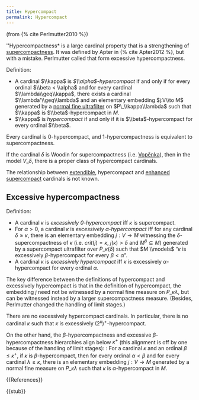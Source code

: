 ```yaml
---
title: Hypercompact
permalink: Hypercompact
---
```


(from {% cite Perlmutter2010 %})

''Hypercompactness* is a large cardinal property that is a strengthening of [supercompactness](Supercompact "Supercompact"). It was defined by Apter in {% cite Apter2012 %}, but with a mistake. Perlmutter called that form excessive hypercompactness.

Definition:
-    A cardinal $\\kappa$ is *$\\alpha$-hypercompact* if and only if for every ordinal $\\beta < \\alpha$ and for every cardinal $\\lambda\\geq\\kappa$, there exists a cardinal $\\lambda'\\geq\\lambda$ and an elementary embedding $j:V\\to M$ generated by a [normal fine ultrafilter](Filter "Filter") on $P\_\\kappa\\lambda$ such that $\\kappa$ is $\\beta$-hypercompact in $M$.
-    $\\kappa$ is *hypercompact* if and only if it is $\\beta$-hypercompact for every ordinal $\\beta$.

Every cardinal is 0-hypercompact, and 1-hypercompactness is equivalent to supercompactness.

If the cardinal $δ$ is Woodin for supercompactness (i.e. [Vopěnka](Vopenka "Vopenka")), then in the model $V\_δ$, there is a proper class of hypercompact cardinals.

The relationship between [extendible](Extendible "Extendible"), hypercompact and [enhanced supercompact](Supercompact#Enhanced_supercompact_cardinals "Supercompact#Enhanced supercompact cardinals") cardinals is not known.

## Excessive hypercompactness
Definition:
-    A cardinal $κ$ is *excessively $0$-hypercompact* iff $κ$ is supercompact.
-    For $α > 0$, a cardinal $κ$ is *excessively $α$-hypercompact* iff for any cardinal $δ ≥ κ$, there is an elementary embedding $j : V → M$ witnessing the $δ$-supercompactness of $κ$ (i.e. $crit(j) = κ$, $j(κ) > δ$ and $M^δ ⊆ M$) generated by a supercompact ultrafilter over $P\_κ (δ)$ such that $M \\models$ “$κ$ is excessively $β$-hypercompact for every $β < α$”.
-    A cardinal κ is *excessively hypercompact* iff $κ$ is excessively $α$-hypercompact for every ordinal $α$.

The key difference between the definitions of hypercompact and excessively hypercompact is that in the definition of hypercompact, the embedding $j$ need not be witnessed by a normal fine measure on $P\_κλ$, but can be witnessed instead by a larger supercompactness measure. (Besides, Perlmutter changed the handling of limit stages.)

There are no excessively hypercompact cardinals. In particular, there is no cardinal $κ$ such that $κ$ is excessively $(2^κ)^+$-hypercompact.

On the other hand, the $β$-hypercompactness and excessive $β$-hypercompactness hierarchies align below $κ^+$ (this alignment is off by one because of the handling of limit stages):
: For a cardinal $κ$ and an ordinal $β ≤ κ^+$, if $κ$ is $β$-hypercompact, then for every ordinal $α < β$ and for every cardinal $λ ≥ κ$, there is an elementary embedding $j : V → M$ generated by a normal fine measure on $P\_κ λ$ such that $κ$ is $α$-hypercompact in $M$.

{{References}}

{{stub}}